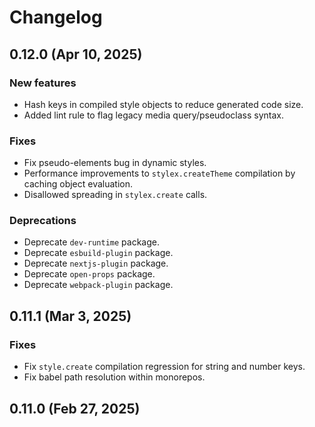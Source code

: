 # Changelog

## 0.12.0 (Apr 10, 2025)

### New features

* Hash keys in compiled style objects to reduce generated code size.
* Added lint rule to flag legacy media query/pseudoclass syntax.

### Fixes
* Fix pseudo-elements bug in dynamic styles.
* Performance improvements to `stylex.createTheme` compilation by caching object evaluation.
* Disallowed spreading in `stylex.create` calls.

### Deprecations

* Deprecate `dev-runtime` package.
* Deprecate `esbuild-plugin` package.
* Deprecate `nextjs-plugin` package.
* Deprecate `open-props` package.
* Deprecate `webpack-plugin` package.


## 0.11.1 (Mar 3, 2025)

### Fixes

* Fix `style.create` compilation regression for string and number keys.
* Fix babel path resolution within monorepos.


## 0.11.0 (Feb 27, 2025)
